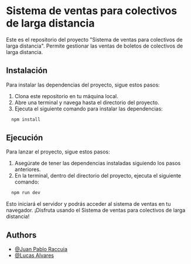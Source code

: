 # Sistema de ventas para colectivos de larga distancia

Este es el repositorio del proyecto "Sistema de ventas para colectivos de larga distancia". Permite gestionar las ventas de boletos de colectivos de larga distancia.

## Instalación

Para instalar las dependencias del proyecto, sigue estos pasos:

1. Clona este repositorio en tu máquina local.
2. Abre una terminal y navega hasta el directorio del proyecto.
3. Ejecuta el siguiente comando para instalar las dependencias:
```bash
  npm install 
```

## Ejecución

Para lanzar el proyecto, sigue estos pasos:

1. Asegúrate de tener las dependencias instaladas siguiendo los pasos anteriores.
2. En la terminal, dentro del directorio del proyecto, ejecuta el siguiente comando:
```bash
  npm run dev
```

Esto iniciará el servidor y podrás acceder al sistema de ventas en tu navegador.
¡Disfruta usando el Sistema de ventas para colectivos de larga distancia!

## Authors

- [@Juan Pablo Raccuia](https://github.com/Juampyraccuia)
- [@Lucas Alvares](https://github.com/xXlucasXxLr01)
